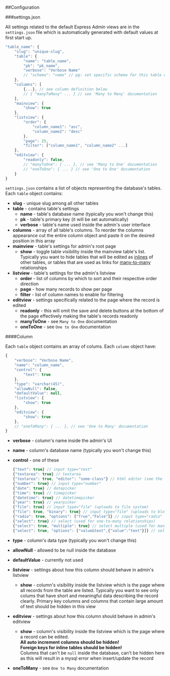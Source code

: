 ##Configuration

###settings.json

All settings related to the default Express Admin views are in the `settings.json` file which is automatically generated with default values at first start up.

```js
"table_name": {
    "slug": "unique-slug",
    "table": {
        "name": "table_name",
        "pk": "pk_name",
        "verbose": "Verbose Name"
        // "schema": "name" // pg: set specific schema for this table only
    },
    "columns": [
        {...}, // see column definition below
        // { "manyToMany" ... } // see 'Many to Many' documentation
    ],
    "mainview": {
        "show": true
    },
    "listview": {
        "order": {
            "column_name1": "asc",
            "column_name2": "desc"
        },
        "page": 25,
        "filter": ["column_name1", "column_name2" ...]
    },
    "editview": {
        "readonly": false,
        // "manyToOne": { ... }, // see 'Many to One' documentation
        // "oneToOne": { ... } // see 'One to One' documentation
    }
}
```

`settings.json` contains a list of objects representing the database's tables. Each `table` object contains:

- **slug** - unique slug among all other tables
- **table** - contains table's settings
    - **name** - table's database name (typically you won't change this)
    - **pk** - table's primary key (it will be set automatically)
    - **verbose** - table's name used inside the admin's user interface
- **columns** - array of all table's columns. To reorder the columns appearance cut the entire column object and paste it on the desired position in this array
- **mainview** - table's settings for admin's root page
    - **show** - toggle table visibility inside the mainview table's list. Typically you want to hide tables that will be edited as <a href="#many-to-one">inlines</a> of other tables, or tables that are used as links for <a href="#many-to-many">many-to-many</a> relationships
- **listview** - table's settings for the admin's listview
    - **order** - list of columns by which to sort and their respective order direction
    - **page** - how many records to show per page
    - **filter** - list of column names to enable for filtering
- **editview** - settings specifically related to the page where the record is edited
    - **readonly** - this will omit the save and delete buttons at the bottom of the page effectively making the table's records readonly
    - **manyToOne** - see `Many to One` documentation
    - **oneToOne** - see `One to One` documentation


####Column

Each `table` object contains an array of colums. Each `column` object have:

```js
{
    "verbose": "Verbose Name",
    "name": "column_name",
    "control": {
        "text": true
    },
    "type": "varchar(45)",
    "allowNull": false,
    "defaultValue": null,
    "listview": {
        "show": true
    },
    "editview": {
        "show": true
    },
    // "oneToMany": { ... }, // see 'One to Many' documentation
}
```

- **verbose** - column's name inside the admin's UI
- **name** - column's database name (typically you won't change this)
- **control** - one of these

    ```js
    {"text": true} // input type="text"
    {"textarea": true} // textarea
    {"textarea": true, "editor": "some-class"} // html editor (see the docs)
    {"number": true} // input type="number"
    {"date": true} // datepicker
    {"time": true} // timepicker
    {"datetime": true} // datetimepicker
    {"year": true} // yearpicker
    {"file": true} // input type="file" (uploads to file system)
    {"file": true, "binary": true} // input type="file" (uploads to blob|bytea fields)
    {"radio": true, "options": ["True","False"]} // input type="radio"
    {"select": true} // select (used for one-to-many relationships)
    {"select": true, "multiple": true} // select multiple (used for many-to-many relationships)
    {"select": true, "options": ["value&text",{"value":"text"}]} // select with static options
    ```

- **type** - column's data type (typically you won't change this)
- **allowNull** - allowed to be null inside the database
- **defaultValue** - currently not used
- **listview** - settings about how this column should behave in admin's listview
    - **show** - column's visibility inside the listview which is the page where all records from the table are listed. Typically you want to see only colums that have short and meaningful data describing the record clearly. Primary key columns and columns that contain large amount of text should be hidden in this view
- **editview** - settings about how this column should behave in admin's editview
    - **show** - column's visibility inside the listview which is the page where a record can be edited.<br />
    **All auto increment columns should be hidden!**<br />
    **Foreign keys for inline tables should be hidden!**<br />
    Columns that can't be `null` inside the database, can't be hidden here as this will result in a mysql error when insert/update the record
- **oneToMany** - see `One to Many` documentation
